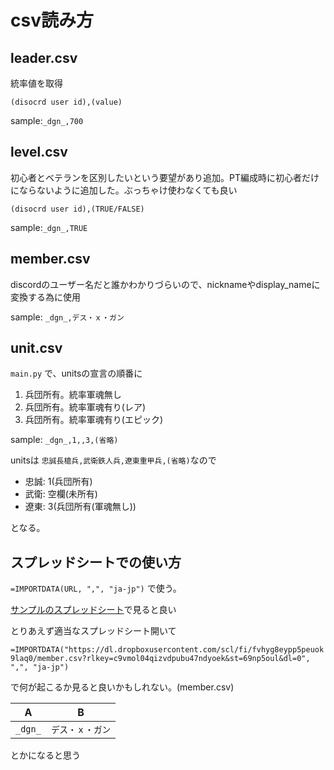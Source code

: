 # csv読み方

## leader.csv
統率値を取得

`(disocrd user id),(value)`

sample:`_dgn_,700`

## level.csv
初心者とベテランを区別したいという要望があり追加。PT編成時に初心者だけにならないように追加した。ぶっちゃけ使わなくても良い

`(disocrd user id),(TRUE/FALSE)`

sample:`_dgn_,TRUE`

## member.csv
discordのユーザー名だと誰かわかりづらいので、nicknameやdisplay_nameに変換する為に使用

sample: `_dgn_,デス・ｘ・ガン`

## unit.csv

`main.py` で、unitsの宣言の順番に
1. 兵団所有。統率軍魂無し
2. 兵団所有。統率軍魂有り(レア)
3. 兵団所有。統率軍魂有り(エピック)

sample: `_dgn_,1,,3,(省略)`

unitsは
`忠誠長槍兵,武衛鉄人兵,遼東重甲兵,(省略)`なので

- 忠誠: 1(兵団所有)
- 武衛: 空欄(未所有)
- 遼東: 3(兵団所有(軍魂無し))

となる。

## スプレッドシートでの使い方

`=IMPORTDATA(URL, ",", "ja-jp")`
で使う。

[サンプルのスプレッドシート](https://docs.google.com/spreadsheets/d/1tQQOymUzl7FnRdouxhITo_YetuSBKO1LnPTnuZbqSLI/edit?usp=sharing)で見ると良い

とりあえず適当なスプレッドシート開いて

`=IMPORTDATA("https://dl.dropboxusercontent.com/scl/fi/fvhyg8eypp5peuok9laq0/member.csv?rlkey=c9vmol04qizvdpubu47ndyoek&st=69np5oul&dl=0", ",", "ja-jp")`

で何が起こるか見ると良いかもしれない。(member.csv)

| A | B |
| ---- | ---- |
| `_dgn_` | `デス・ｘ・ガン` |

とかになると思う
